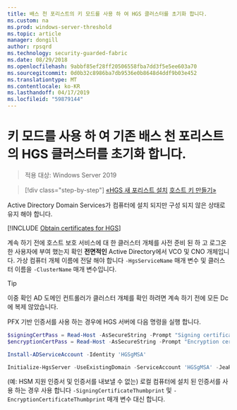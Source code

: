```yaml
---
title: 배스 천 포리스트의 키 모드를 사용 하 여 HGS 클러스터를 초기화 합니다.
ms.custom: na
ms.prod: windows-server-threshold
ms.topic: article
manager: dongill
author: rpsqrd
ms.technology: security-guarded-fabric
ms.date: 08/29/2018
ms.openlocfilehash: 9abbf85ef28ff20506558fba7dd3f5e5ee603a70
ms.sourcegitcommit: 0d0b32c8986ba7db9536e0b8648d4ddf9b03e452
ms.translationtype: MT
ms.contentlocale: ko-KR
ms.lasthandoff: 04/17/2019
ms.locfileid: "59879144"
---
```

# <a name="initialize-the-hgs-cluster-using-key-mode-in-an-existing-bastion-forest"></a>키 모드를 사용 하 여 기존 배스 천 포리스트의 HGS 클러스터를 초기화 합니다.

>적용 대상: Windows Server 2019

>[!div class="step-by-step"]
[«HGS 새 포리스트 설치](guarded-fabric-install-hgs-in-a-bastion-forest.md)
[호스트 키 만들기»](guarded-fabric-create-host-key.md)

Active Directory Domain Services가 컴퓨터에 설치 되지만 구성 되지 않은 상태로 유지 해야 합니다.

[!INCLUDE [Obtain certificates for HGS](../../../includes/guarded-fabric-initialize-hgs-default-step-two.md)] 

계속 하기 전에 호스트 보호 서비스에 대 한 클러스터 개체를 사전 준비 된 하 고 로그온 한 사용자에 부여 했는지 확인 **전면적인** Active Directory에서 VCO 및 CNO 개체입니다.
가상 컴퓨터 개체 이름에 전달 해야 합니다 `-HgsServiceName` 매개 변수 및 클러스터 이름을 `-ClusterName` 매개 변수입니다.

> [!TIP]
> 이중 확인 AD 도메인 컨트롤러가 클러스터 개체를 확인 하려면 계속 하기 전에 모든 Dc에 복제 않았습니다.

PFX 기반 인증서를 사용 하는 경우에 HGS 서버에 다음 명령을 실행 합니다.

```powershell
$signingCertPass = Read-Host -AsSecureString -Prompt "Signing certificate password"
$encryptionCertPass = Read-Host -AsSecureString -Prompt "Encryption certificate password"

Install-ADServiceAccount -Identity 'HGSgMSA'

Initialize-HgsServer -UseExistingDomain -ServiceAccount 'HGSgMSA' -JeaReviewersGroup 'HgsJeaReviewers' -JeaAdministratorsGroup 'HgsJeaAdmins' -HgsServiceName 'HgsService' -ClusterName 'HgsCluster' -SigningCertificatePath '.\signCert.pfx' -SigningCertificatePassword $signPass -EncryptionCertificatePath '.\encCert.pfx' -EncryptionCertificatePassword $encryptionCertPass -TrustHostKey
```

(예: HSM 지원 인증서 및 인증서를 내보낼 수 없는) 로컬 컴퓨터에 설치 된 인증서를 사용 하는 경우 사용 합니다 `-SigningCertificateThumbprint` 및 `-EncryptionCertificateThumbprint` 매개 변수 대신 합니다.

